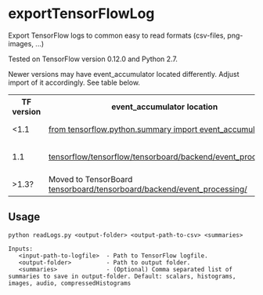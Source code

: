 # exportTensorFlowLog
Export TensorFlow logs to common easy to read formats (csv-files, png-images, ...)

Tested on TensorFlow version 0.12.0 and Python 2.7.

Newer versions may have event_accumulator located differently. Adjust import of it accordingly. See table below.

<table>
<tr>
<th>TF version</th>
<th>event_accumulator location</th>
<th>event_accumulator import</th>
</tr>
<tr>
<td>&lt;1.1</td>
<td><a href="https://github.com/tensorflow/tensorflow/tree/c62a66bcd4d6f009e0b416055e2ecb8ef50fd0aa/tensorflow/python/summary">from tensorflow.python.summary import event_accumulator</a></td>
<td>from tensorflow.python.summary import event_accumulator</td>
</tr>
<tr>
<td>1.1</td>
<td><a href="https://github.com/tensorflow/tensorflow/tree/1ec6ed51182adf8f1b03a3188c16cd8a45ca6c85/tensorflow/tensorboard/backend/event_processing">tensorflow/tensorflow/tensorboard/backend/event_processing</a></td>
<td>from tensorflow.tensorboard.backend.event_processing import event_accumulator</td>
</tr>
<tr>
<td>&gt;1.3?</td>
<td>Moved to TensorBoard<br>
<a href="https://github.com/tensorflow/tensorboard/tree/master/tensorboard/backend/event_processing">tensorboard/tensorboard/backend/event_processing/</a></td>
<td>from ??? import event_accumulator</td>
</tr>
</table>

## Usage

```
python readLogs.py <output-folder> <output-path-to-csv> <summaries>

Inputs:
   <input-path-to-logfile>  - Path to TensorFlow logfile.
   <output-folder>          - Path to output folder.
   <summaries>              - (Optional) Comma separated list of summaries to save in output-folder. Default: scalars, histograms, images, audio, compressedHistograms
```
